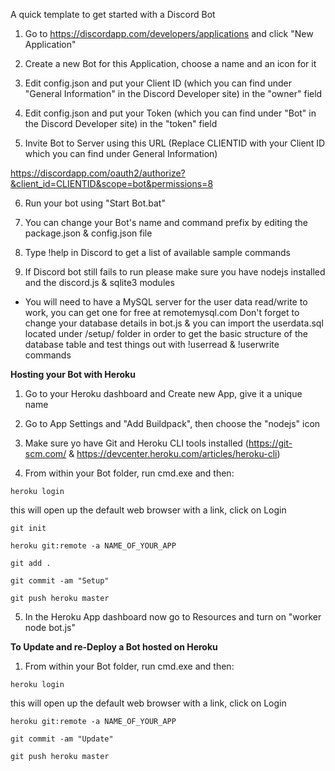 
A quick template to get started with a Discord Bot

1. Go to https://discordapp.com/developers/applications and click "New Application"

2. Create a new Bot for this Application, choose a name and an icon for it

3. Edit config.json and put your Client ID (which you can find under "General Information" in the Discord Developer site) in the "owner" field

4. Edit config.json and put your Token (which you can find under "Bot" in the Discord Developer site) in the "token" field

5. Invite Bot to Server using this URL (Replace CLIENTID with your Client ID which you can find under General Information)

https://discordapp.com/oauth2/authorize?&client_id=CLIENTID&scope=bot&permissions=8

6. Run your bot using "Start Bot.bat"

7. You can change your Bot's name and command prefix by editing the package.json & config.json file

8. Type !help in Discord to get a list of available sample commands

9. If Discord bot still fails to run please make sure you have nodejs installed and the discord.js & sqlite3 modules

* You will need to have a MySQL server for the user data read/write to work, you can get one for free at remotemysql.com
  Don't forget to change your database details in bot.js & you can import the userdata.sql located under /setup/ folder
  in order to get the basic structure of the database table and test things out with !userread & !userwrite commands


**Hosting your Bot with Heroku**

1. Go to your Heroku dashboard and Create new App, give it a unique name

2. Go to App Settings and "Add Buildpack", then choose the "nodejs" icon

3. Make sure yo have Git and Heroku CLI tools installed (https://git-scm.com/ & https://devcenter.heroku.com/articles/heroku-cli)

4. From within your Bot folder, run cmd.exe and then:

`heroku login`

this will open up the default web browser with a link, click on Login

`git init`

`heroku git:remote -a NAME_OF_YOUR_APP`

`git add .`

`git commit -am "Setup"`

`git push heroku master`

5. In the Heroku App dashboard now go to Resources and turn on "worker node bot.js"


**To Update and re-Deploy a Bot hosted on Heroku**

1. From within your Bot folder, run cmd.exe and then:

`heroku login`

this will open up the default web browser with a link, click on Login

`heroku git:remote -a NAME_OF_YOUR_APP`

`git commit -am "Update"`

`git push heroku master`
